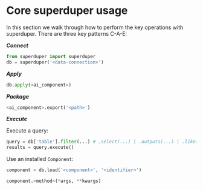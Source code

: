 # Core superduper usage

In this section we walk through how to perform the key operations with superduper.
There are three key patterns C-A-E:

***Connect***

```python
from superduper import superduper
db = superduper('<data-connection>')
```

***Apply***

```python
db.apply(<ai_component>)
```

***Package***

```python
<ai_component>.export('<path>')
```

***Execute***

Execute a query:

```python
query = db['table'].filter(...) # .select(...) | .outputs(...) | .like(...)
results = query.execute()
```

Use an installed `Component`:

```python
component = db.load('<component>', '<identifier>')

component.<method>(*args, **kwargs)
```
